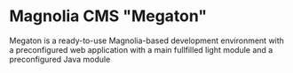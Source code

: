 # Magnolia CMS "Megaton"
Megaton is a ready-to-use Magnolia-based development environment with
a preconfigured web application with a main fullfilled light module and
a preconfigured Java module
